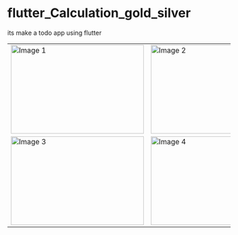 # flutter_Calculation_gold_silver
its make a todo app using flutter
<table>
  <tr>
    <td>
      <img src="https://github.com/Raheel00996/flutter_Todo_app/assets/140609286/3ac488c1-e912-45f1-b658-8a7c995852c7" alt="Image 1" height="200" width="300">
    </td>
    <td>
      <img src="https://github.com/Raheel00996/flutter_Todo_app/assets/140609286/d84b1f2e-ba10-4b8d-8c75-c6dc0a1c2e1c" alt="Image 2" height="200" width="300">
    </td>
  </tr>
  <tr>
    <td>
      <img src="https://github.com/Raheel00996/flutter_Todo_app/assets/140609286/ed4f5faf-4d99-4564-8038-0bac008f21b5" alt="Image 3" height="200" width="300">
    </td>
    <td>
      <img src="https://github.com/Raheel00996/flutter_Todo_app/assets/140609286/f9d24fe7-464e-481a-89f7-800547da69c9" alt="Image 4" height="200" width="300">
    </td>
  </tr>
</table>

